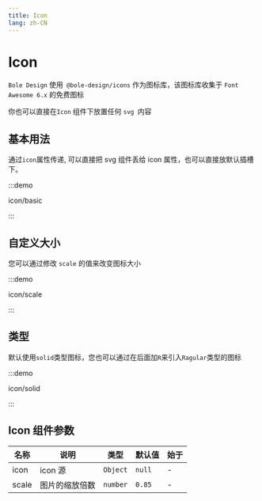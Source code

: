 ```yaml
---
title: Icon
lang: zh-CN
---
```


<script setup>
const demos = import.meta.globEager('../../../demos/bole-design/icon/*/*.vue')
</script>

# Icon

`Bole Design` 使用` @bole-design/icons` 作为图标库，该图标库收集于 `Font Awesome 6.x` 的免费图标

你也可以直接在`Icon` 组件下放置任何 `svg `内容

## 基本用法

通过`icon`属性传递, 可以直接把 svg 组件丢给 icon 属性，也可以直接放默认插槽下。

:::demo

icon/basic

:::

## 自定义大小

您可以通过修改 `scale` 的值来改变图标大小

:::demo

icon/scale

:::

## 类型

默认使用`solid`类型图标，您也可以通过在后面加`R`来引入`Ragular`类型的图标

:::demo

icon/solid

:::

## Icon 组件参数

| 名称  | 说明           | 类型     | 默认值 | 始于 |
| ----- | -------------- | -------- | ------ | ---- |
| icon  | icon 源        | `Object` | `null` | -    |
| scale | 图片的缩放倍数 | `number` | `0.85` | -    |
